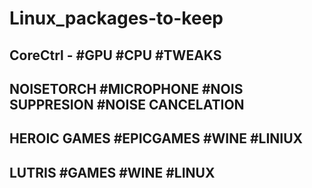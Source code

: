 # Linux_packages-to-keep

## CoreCtrl - #GPU #CPU #TWEAKS ##

## NOISETORCH #MICROPHONE #NOIS SUPPRESION #NOISE CANCELATION ##

## HEROIC GAMES #EPICGAMES #WINE  #LINIUX ##
## LUTRIS #GAMES #WINE #LINUX ##
